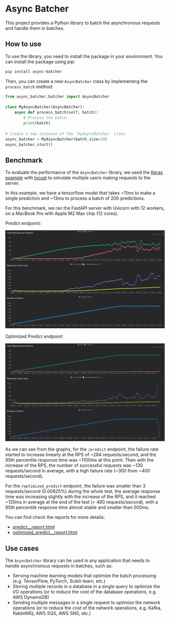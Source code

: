 # Async Batcher

This project provides a Python library to batch the asynchronous requests and handle them in batches.

## How to use

To use the library, you need to install the package in your environment. You can install the package using pip:

```bash
pip install async-batcher
```

Then, you can create a new `AsyncBatcher` class by implementing the `process_batch` method:

```python
from async_batcher.batcher import AsyncBatcher

class MyAsyncBatcher(AsyncBatcher):
    async def process_batch(self, batch):
        # Process the batch
        print(batch)

# Create a new instance of the `MyAsyncBatcher` class
async_batcher = MyAsyncBatcher(batch_size=20)
async_batcher.start()
```

## Benchmark

To evaluate the performance of the `AsyncBatcher` library, we used the [Keras example](examples/keras)
with [locust](https://locust.io/) to simulate multiple users making requests to the server.

In this example, we have a tensorflow model that takes ~11ms to make a single prediction and ~13ms to process
a batch of 200 predictions.

For this benchmark, we ran the FastAPI server with Uvicorn with 12 workers,
on a MacBook Pro with Apple M2 Max chip (12 cores).

Predict endpoint:

![predict__total_requests_per_second.png](assets%2Fpredict__total_requests_per_second.png)

Optimized Predict endpoint:

![optimized_predict__total_requests_per_second.png](assets%2Foptimized_predict__total_requests_per_second.png)

As we can see from the graphs, for the `/predict` endpoint, the failure rate started to increase linearly at the RPS
of ~284 requests/second, and the 95th percentile response time was ~1100ms at this point. Then with the increase of
the RPS, the number of successful requests was ~130 requests/second in average, with a high failure rate
(~300 from ~400 requests/second).

For the `/optimized_predict` endpoint, the failure was smaller than 3 requests/second (0.00625%) during the whole test,
the average response time was increasing slightly with the increase of the RPS, and it reached ~120ms in average at
the end of the test (> 480 requests/second), with a 95th percentile response time almost stable and smaller than 500ms.

You can find check the reports for more details:
- [predict__report.html](assets/predict__report.html)
- [optimized_predict__report.html](assets/optimized_predict__report.html)
## Use cases

The `AsyncBatcher` library can be used in any application that needs to handle asynchronous requests in batches,
such as:
- Serving machine learning models that optimize the batch processing (e.g. TensorFlow, PyTorch, Scikit-learn, etc.)
- Storing multiple records in a database in a single query to optimize the I/O operations (or to reduce the cost of the
  database operations, e.g. AWS DynamoDB)
- Sending multiple messages in a single request to optimize the network operations (or to reduce the cost of the network
  operations, e.g. Kafka, RabbitMQ, AWS SQS, AWS SNS, etc.)


